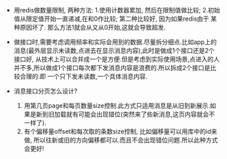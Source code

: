 - 用redis做数量限制, 两种方法: 1.使用计数器累加, 然后在限制值做比较; 2.初始值从限定值开始一直递减,在和0作比较; 第二种比较好, 因为如果redis由于
某种原因坏了. 那么方法1就会从又从0开始,这就会导致超发.

- 做接口时,需要考虑调用频率和实际会用到的数据.尽量拆分细点.比如app上的消息(最外层显示未读数,点进去在显示消息内容),此时是做成1个接口还是2个接口好,
从技术上可以合并成一个是方便.但是考虑到实际使用场景,点进入的人并不多,所以做成1个接口每次都下发消息内容是浪费的.所以拆成2个接口是比较合理的:即
一个只下发未读数,一个具体消息内容.

- 消息接口分页怎么设计?
    1. 用第几页page和每页数量size控制.此方式只适用消息是从旧到新展示.如果是新到旧加载就有可能会出现错位(突然来了些新消息,这页内容就会不一样了).
    2. 有个偏移量offset和每次取的条数size控制, 比如偏移量可以用库中的id来做, 所以往新或旧的方向偏移都可以.而且不会出现错位问题.所以此种方式会更好!
